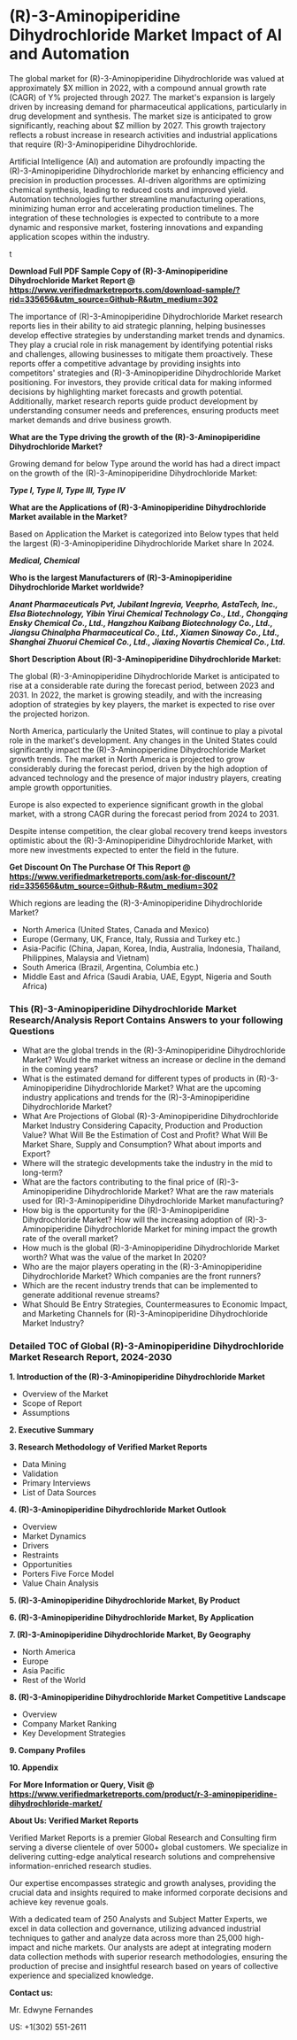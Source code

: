 <meta name="title" content="Global (R)-3-Aminopiperidine Dihydrochloride Market Impact of AI and Automation"><meta name="description" content="The global market for (R)-3-Aminopiperidine Dihydrochloride was valued at approximately $X million in 2022, with a compound annual growth rate (CAGR) of Y% projected t"><meta name="title" content="(R)-3-Aminopiperidine Dihydrochloride Market Size, Share, Scope, Trends, Growth, Opportunities, Analysis, Forecast"><h1>(R)-3-Aminopiperidine Dihydrochloride Market Impact of AI and Automation</h1><p>The global market for (R)-3-Aminopiperidine Dihydrochloride was valued at approximately $X million in 2022, with a compound annual growth rate (CAGR) of Y% projected through 2027. The market's expansion is largely driven by increasing demand for pharmaceutical applications, particularly in drug development and synthesis. The market size is anticipated to grow significantly, reaching about $Z million by 2027. This growth trajectory reflects a robust increase in research activities and industrial applications that require (R)-3-Aminopiperidine Dihydrochloride.</p><p>Artificial Intelligence (AI) and automation are profoundly impacting the (R)-3-Aminopiperidine Dihydrochloride market by enhancing efficiency and precision in production processes. AI-driven algorithms are optimizing chemical synthesis, leading to reduced costs and improved yield. Automation technologies further streamline manufacturing operations, minimizing human error and accelerating production timelines. The integration of these technologies is expected to contribute to a more dynamic and responsive market, fostering innovations and expanding application scopes within the industry.</p>t</p><p id="" class=""><strong>Download Full PDF Sample Copy of (R)-3-Aminopiperidine Dihydrochloride Market Report @ <a href="https://www.verifiedmarketreports.com/download-sample/?rid=335656&utm_source=Github-R&utm_medium=302" target="_blank">https://www.verifiedmarketreports.com/download-sample/?rid=335656&utm_source=Github-R&utm_medium=302</a></strong></p><p>The importance of&nbsp;(R)-3-Aminopiperidine Dihydrochloride Market research reports lies in their ability to aid strategic planning, helping businesses develop effective strategies by understanding market trends and dynamics. They play a crucial role in risk management by identifying potential risks and challenges, allowing businesses to mitigate them proactively. These reports offer a competitive advantage by providing insights into competitors' strategies and (R)-3-Aminopiperidine Dihydrochloride Market positioning. For investors, they provide critical data for making informed decisions by highlighting market forecasts and growth potential. Additionally, market research reports guide product development by understanding consumer needs and preferences, ensuring products meet market demands and drive business growth.</p><p><strong>What are the&nbsp;Type driving the growth of the (R)-3-Aminopiperidine Dihydrochloride Market?</strong></p><p id="" class="">Growing demand for below Type around the world has had a direct impact on the growth of the (R)-3-Aminopiperidine Dihydrochloride Market:</p><em><strong>Type I, Type II, Type III, Type IV</strong></em></p><strong>What are the&nbsp;Applications&nbsp;of (R)-3-Aminopiperidine Dihydrochloride Market available in the Market?</strong></p><p id="" class="">Based on Application the Market is categorized into Below types that held the largest (R)-3-Aminopiperidine Dihydrochloride Market share In 2024.</p><em><strong>Medical, Chemical</strong></em></p><strong>Who is the largest Manufacturers of (R)-3-Aminopiperidine Dihydrochloride Market worldwide?</strong></p><p><em><strong>Anant Pharmaceuticals Pvt, Jubilant Ingrevia, Veeprho, AstaTech, Inc., Elsa Biotechnology, Yibin Yirui Chemical Technology Co., Ltd., Chongqing Ensky Chemical Co., Ltd., Hangzhou Kaibang Biotechnology Co., Ltd., Jiangsu Chinalpha Pharmaceutical Co., Ltd., Xiamen Sinoway Co., Ltd., Shanghai Zhuorui Chemical Co., Ltd., Jiaxing Novartis Chemical Co., Ltd.</strong></em></p><p id="" class=""><strong>Short Description About (R)-3-Aminopiperidine Dihydrochloride Market:</strong></p><p>The global (R)-3-Aminopiperidine Dihydrochloride Market is anticipated to rise at a considerable rate during the forecast period, between 2023 and 2031. In 2022, the market is growing steadily, and with the increasing adoption of strategies by key players, the market is expected to rise over the projected horizon.</p><p>North America, particularly the United States, will continue to play a pivotal role in the market's development. Any changes in the United States could significantly impact the (R)-3-Aminopiperidine Dihydrochloride Market growth trends. The market in North America is projected to grow considerably during the forecast period, driven by the high adoption of advanced technology and the presence of major industry players, creating ample growth opportunities.</p><p>Europe is also expected to experience significant growth in the global market, with a strong CAGR during the forecast period from 2024 to 2031.</p><p>Despite intense competition, the clear global recovery trend keeps investors optimistic about the (R)-3-Aminopiperidine Dihydrochloride Market, with more new investments expected to enter the field in the future.</p><p id="" class=""><strong>Get Discount On The Purchase Of This Report @ <a href="https://www.verifiedmarketreports.com/ask-for-discount/?rid=335656&utm_source=Github-R&utm_medium=302" target="_blank">https://www.verifiedmarketreports.com/ask-for-discount/?rid=335656&utm_source=Github-R&utm_medium=302</a></strong></p>Which regions are leading the (R)-3-Aminopiperidine Dihydrochloride Market?</p><ul><li>North America (United States, Canada and Mexico)</li><li>Europe (Germany, UK, France, Italy, Russia and Turkey etc.)</li><li>Asia-Pacific (China, Japan, Korea, India, Australia, Indonesia, Thailand, Philippines, Malaysia and Vietnam)</li><li>South America (Brazil, Argentina, Columbia etc.)</li><li>Middle East and Africa (Saudi Arabia, UAE, Egypt, Nigeria and South Africa)</li></ul><h3 id="" class="">This (R)-3-Aminopiperidine Dihydrochloride Market Research/Analysis Report Contains Answers to your following Questions</h3><ul><li>What are the global trends in the (R)-3-Aminopiperidine Dihydrochloride Market? Would the market witness an increase or decline in the demand in the coming years?</li><li>What is the estimated demand for different types of products in (R)-3-Aminopiperidine Dihydrochloride Market? What are the upcoming industry applications and trends for the (R)-3-Aminopiperidine Dihydrochloride Market?</li><li>What Are Projections of Global (R)-3-Aminopiperidine Dihydrochloride Market Industry Considering Capacity, Production and Production Value? What Will Be the Estimation of Cost and Profit? What Will Be Market Share, Supply and Consumption? What about imports and Export?</li><li>Where will the strategic developments take the industry in the mid to long-term?</li><li>What are the factors contributing to the final price of (R)-3-Aminopiperidine Dihydrochloride Market? What are the raw materials used for (R)-3-Aminopiperidine Dihydrochloride Market manufacturing?</li><li>How big is the opportunity for the (R)-3-Aminopiperidine Dihydrochloride Market? How will the increasing adoption of (R)-3-Aminopiperidine Dihydrochloride Market for mining impact the growth rate of the overall market?</li><li>How much is the global (R)-3-Aminopiperidine Dihydrochloride Market worth? What was the value of the market In 2020?</li><li>Who are the major players operating in the (R)-3-Aminopiperidine Dihydrochloride Market? Which companies are the front runners?</li><li>Which are the recent industry trends that can be implemented to generate additional revenue streams?</li><li>What Should Be Entry Strategies, Countermeasures to Economic Impact, and Marketing Channels for (R)-3-Aminopiperidine Dihydrochloride Market Industry?</li></ul><h3 id="" class="">Detailed TOC of Global (R)-3-Aminopiperidine Dihydrochloride Market Research Report, 2024-2030</h3><p id="" class=""><strong>1. Introduction of the (R)-3-Aminopiperidine Dihydrochloride Market</strong></p><ul><li>Overview of the Market</li><li>Scope of Report</li><li>Assumptions</li></ul><p id="" class=""><strong>2. Executive Summary</strong></p><p id="" class=""><strong>3. Research Methodology of Verified Market Reports</strong></p><ul><li>Data Mining</li><li>Validation</li><li>Primary Interviews</li><li>List of Data Sources</li></ul><p id="" class=""><strong>4. (R)-3-Aminopiperidine Dihydrochloride Market Outlook</strong></p><ul><li>Overview</li><li>Market Dynamics</li><li>Drivers</li><li>Restraints</li><li>Opportunities</li><li>Porters Five Force Model</li><li>Value Chain Analysis</li></ul><p id="" class=""><strong>5. (R)-3-Aminopiperidine Dihydrochloride Market, By Product</strong></p><p id="" class=""><strong>6. (R)-3-Aminopiperidine Dihydrochloride Market, By Application</strong></p><p id="" class=""><strong>7. (R)-3-Aminopiperidine Dihydrochloride Market, By Geography</strong></p><ul><li>North America</li><li>Europe</li><li>Asia Pacific</li><li>Rest of the World</li></ul><p id="" class=""><strong>8. (R)-3-Aminopiperidine Dihydrochloride Market Competitive Landscape</strong></p><ul><li>Overview</li><li>Company Market Ranking</li><li>Key Development Strategies</li></ul><p id="" class=""><strong>9. Company Profiles</strong></p><p id="" class=""><strong>10. Appendix</strong></p><p id="" class=""><strong>For More Information or Query, Visit @ <a href="https://www.verifiedmarketreports.com/product/r-3-aminopiperidine-dihydrochloride-market/" target="_blank">https://www.verifiedmarketreports.com/product/r-3-aminopiperidine-dihydrochloride-market/</a></strong></p><p id="" class=""><strong>About Us: Verified Market Reports</strong></p><p id="" class="">Verified Market Reports is a premier Global Research and Consulting firm serving a diverse clientele of over 5000+ global customers. We specialize in delivering cutting-edge analytical research solutions and comprehensive information-enriched research studies.</p><p id="" class="">Our expertise encompasses strategic and growth analyses, providing the crucial data and insights required to make informed corporate decisions and achieve key revenue goals.</p><p id="" class="">With a dedicated team of 250 Analysts and Subject Matter Experts, we excel in data collection and governance, utilizing advanced industrial techniques to gather and analyze data across more than 25,000 high-impact and niche markets. Our analysts are adept at integrating modern data collection methods with superior research methodologies, ensuring the production of precise and insightful research based on years of collective experience and specialized knowledge.</p><p id="" class=""><strong>Contact us:</strong></p><p id="" class="">Mr. Edwyne Fernandes</p><p id="" class="">US: +1(302) 551-2611</p>
